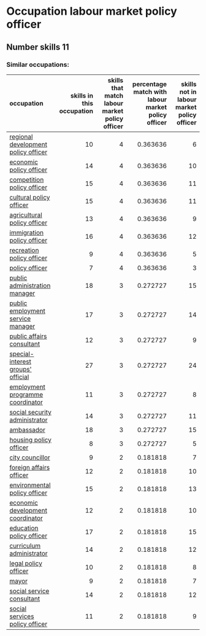 # Occupation labour market policy officer
## Number skills 11
### Similar occupations:
| occupation                                                                    |   skills in this occupation |   skills that match labour market policy officer |   percentage match with labour market policy officer |   skills not in labour market policy officer |
|:------------------------------------------------------------------------------|----------------------------:|-------------------------------------------------:|-----------------------------------------------------:|---------------------------------------------:|
| [regional development policy officer](regional_development_policy_officer.md) |                          10 |                                                4 |                                             0.363636 |                                            6 |
| [economic policy officer](economic_policy_officer.md)                         |                          14 |                                                4 |                                             0.363636 |                                           10 |
| [competition policy officer](competition_policy_officer.md)                   |                          15 |                                                4 |                                             0.363636 |                                           11 |
| [cultural policy officer](cultural_policy_officer.md)                         |                          15 |                                                4 |                                             0.363636 |                                           11 |
| [agricultural policy officer](agricultural_policy_officer.md)                 |                          13 |                                                4 |                                             0.363636 |                                            9 |
| [immigration policy officer](immigration_policy_officer.md)                   |                          16 |                                                4 |                                             0.363636 |                                           12 |
| [recreation policy officer](recreation_policy_officer.md)                     |                           9 |                                                4 |                                             0.363636 |                                            5 |
| [policy officer](policy_officer.md)                                           |                           7 |                                                4 |                                             0.363636 |                                            3 |
| [public administration manager](public_administration_manager.md)             |                          18 |                                                3 |                                             0.272727 |                                           15 |
| [public employment service manager](public_employment_service_manager.md)     |                          17 |                                                3 |                                             0.272727 |                                           14 |
| [public affairs consultant](public_affairs_consultant.md)                     |                          12 |                                                3 |                                             0.272727 |                                            9 |
| [special-interest groups' official](special-interest_groups'_official.md)     |                          27 |                                                3 |                                             0.272727 |                                           24 |
| [employment programme coordinator](employment_programme_coordinator.md)       |                          11 |                                                3 |                                             0.272727 |                                            8 |
| [social security administrator](social_security_administrator.md)             |                          14 |                                                3 |                                             0.272727 |                                           11 |
| [ambassador](ambassador.md)                                                   |                          18 |                                                3 |                                             0.272727 |                                           15 |
| [housing policy officer](housing_policy_officer.md)                           |                           8 |                                                3 |                                             0.272727 |                                            5 |
| [city councillor](city_councillor.md)                                         |                           9 |                                                2 |                                             0.181818 |                                            7 |
| [foreign affairs officer](foreign_affairs_officer.md)                         |                          12 |                                                2 |                                             0.181818 |                                           10 |
| [environmental policy officer](environmental_policy_officer.md)               |                          15 |                                                2 |                                             0.181818 |                                           13 |
| [economic development coordinator](economic_development_coordinator.md)       |                          12 |                                                2 |                                             0.181818 |                                           10 |
| [education policy officer](education_policy_officer.md)                       |                          17 |                                                2 |                                             0.181818 |                                           15 |
| [curriculum administrator](curriculum_administrator.md)                       |                          14 |                                                2 |                                             0.181818 |                                           12 |
| [legal policy officer](legal_policy_officer.md)                               |                          10 |                                                2 |                                             0.181818 |                                            8 |
| [mayor](mayor.md)                                                             |                           9 |                                                2 |                                             0.181818 |                                            7 |
| [social service consultant](social_service_consultant.md)                     |                          14 |                                                2 |                                             0.181818 |                                           12 |
| [social services policy officer](social_services_policy_officer.md)           |                          11 |                                                2 |                                             0.181818 |                                            9 |
